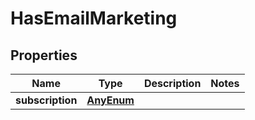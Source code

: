 
# HasEmailMarketing

## Properties
| Name | Type | Description | Notes |
| ------------ | ------------- | ------------- | ------------- |
| **subscription** | [**AnyEnum**](AnyEnum.md) |  |  |




